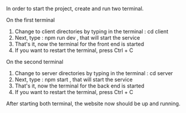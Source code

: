 In order to start the project, create and run two terminal.

On the first terminal
1) Change to client directories by typing in the terminal : cd client
2) Next, type : npm run dev , that will start the service
3) That's it, now the terminal for the front end is started
4) If you want to restart the terminal, press Ctrl + C

On the second terminal
1) Change to server directories by typing in the terminal : cd server
2) Next, type : npm start , that will start the service
3) That's it, now the terminal for the back end is started
4) If you want to restart the terminal, press Ctrl + C

After starting both terminal, the website now should be up and running.
